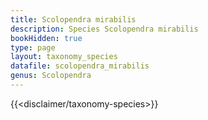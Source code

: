 ```yaml
---
title: Scolopendra mirabilis
description: Species Scolopendra mirabilis
bookHidden: true
type: page
layout: taxonomy_species
datafile: scolopendra_mirabilis
genus: Scolopendra
---
```


{{<disclaimer/taxonomy-species>}}